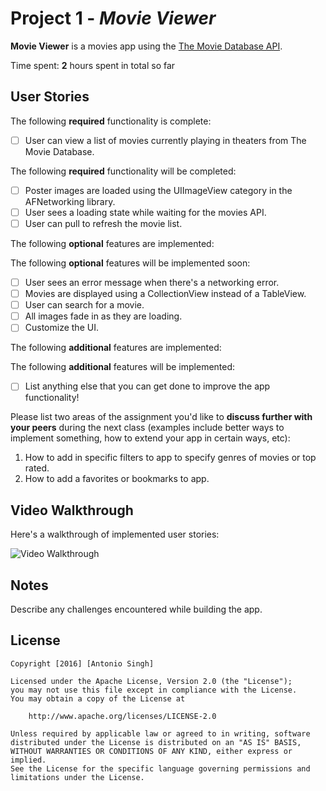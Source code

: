 # Project 1 - *Movie Viewer*

**Movie Viewer** is a movies app using the [The Movie Database API](http://docs.themoviedb.apiary.io/#).

Time spent: **2** hours spent in total so far

## User Stories

The following **required** functionality is complete:

- [ ] User can view a list of movies currently playing in theaters from The Movie Database.

The following **required** functionality will be completed:

- [ ] Poster images are loaded using the UIImageView category in the AFNetworking library.
- [ ] User sees a loading state while waiting for the movies API.
- [ ] User can pull to refresh the movie list.

The following **optional** features are implemented:


The following **optional** features will be implemented soon:

- [ ] User sees an error message when there's a networking error.
- [ ] Movies are displayed using a CollectionView instead of a TableView.
- [ ] User can search for a movie.
- [ ] All images fade in as they are loading.
- [ ] Customize the UI.

The following **additional** features are implemented:

The following **additional** features will be implemented:

- [ ] List anything else that you can get done to improve the app functionality!

Please list two areas of the assignment you'd like to **discuss further with your peers** during the next class (examples include better ways to implement something, how to extend your app in certain ways, etc):

1. How to add in specific filters to app to specify genres of movies or top rated.
2. How to add a favorites or bookmarks to app.

## Video Walkthrough 

Here's a walkthrough of implemented user stories:

<img src='https://giant.gfycat.com/GrizzledComplexIrukandjijellyfish.gif' title='Video Walkthrough' width='' alt='Video Walkthrough' />

## Notes

Describe any challenges encountered while building the app.

## License

    Copyright [2016] [Antonio Singh]

    Licensed under the Apache License, Version 2.0 (the "License");
    you may not use this file except in compliance with the License.
    You may obtain a copy of the License at

        http://www.apache.org/licenses/LICENSE-2.0

    Unless required by applicable law or agreed to in writing, software
    distributed under the License is distributed on an "AS IS" BASIS,
    WITHOUT WARRANTIES OR CONDITIONS OF ANY KIND, either express or implied.
    See the License for the specific language governing permissions and
    limitations under the License.

